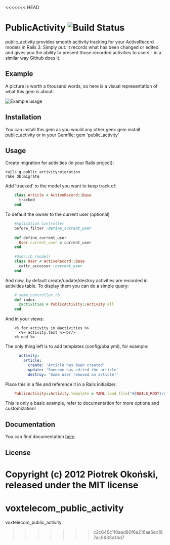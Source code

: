 <<<<<<< HEAD
# PublicActivity ![Build Status](http://travis-ci.org/pokonski/public_activity.png)

public_activity provides smooth acitivity tracking for your ActiveRecord models in Rails 3.
Simply put: it records what has been changed or edited and gives you the ability to present those recorded activities to users - in a similar way Github does it.

## Example

A picture is worth a thousand words, so here is a visual representation of what this gem is about:

![Example usage](http://i.imgur.com/uGPSm.png)

## Installation

You can install this gem as you would any other gem:
    gem install public_activity
or in your Gemfile:
    gem 'public_activity'

## Usage

Create migration for activities (in your Rails project):

    rails g public_activity:migration
    rake db:migrate

Add 'tracked' to the model you want to keep track of:

```ruby
    class Article < ActiveRecord::Base
      tracked
    end
```

To default the owner to the current user (optional)

```ruby
    #Aplication Controller
    before_filter :define_current_user
    
    def define_current_user
      User.current_user = current_user
    end
    
    #User.rb (model)
    class User < ActiveRecord::Base
      cattr_accessor :current_user
    end
```

And now, by default create/update/destroy activities are recorded in activities table. 
To display them you can do a simple query:

```ruby
    # some_controller.rb
    def index
      @activities = PublicActivity::Activity.all
    end
```

And in your views:

```erb
    <% for activity in @activities %>
      <%= activity.text %><br/>
    <% end %>
```

The only thing left is to add templates (config/pba.yml), for example:

```yaml
      activity:
        article:
          create: 'Article has been created'
          update: 'Someone has edited the article'
          destroy: 'Some user removed an article!'
```
Place this in a file and reference it in a Rails initializer.

```ruby
    PublicActivity::Activity.template = YAML.load_file("#{RAILS_ROOT}/config/pba.yml")
```

This is only a basic example, refer to documentation for more options and customization!
## Documentation

You can find documentation [here](http://rubydoc.info/gems/public_activity/)

## License
Copyright (c) 2012 Piotrek Okoński, released under the MIT license
=======
voxtelecom_public_activity
==========================

voxtelecom_public_activity
>>>>>>> c2c646c1f0aad80f6a216aa6ec167dc5633d14d7

